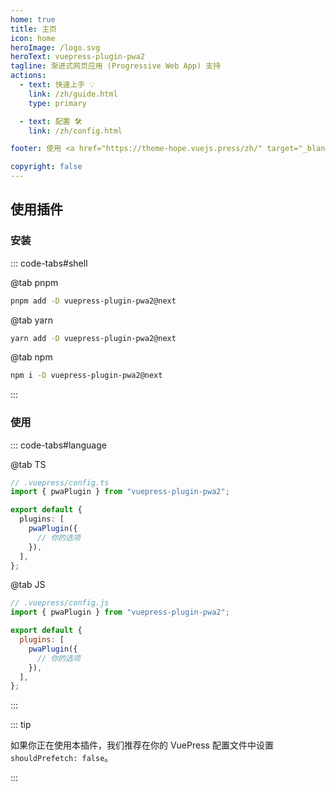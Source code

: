 ```yaml
---
home: true
title: 主页
icon: home
heroImage: /logo.svg
heroText: vuepress-plugin-pwa2
tagline: 渐进式网页应用 (Progressive Web App) 支持
actions:
  - text: 快速上手 💡
    link: /zh/guide.html
    type: primary

  - text: 配置 🛠
    link: /zh/config.html

footer: 使用 <a href="https://theme-hope.vuejs.press/zh/" target="_blank">VuePress Theme Hope</a> 主题 | MIT 协议, 版权所有 © 2019-present Mr.Hope

copyright: false
---
```


## 使用插件

### 安装

::: code-tabs#shell

@tab pnpm

```bash
pnpm add -D vuepress-plugin-pwa2@next
```

@tab yarn

```bash
yarn add -D vuepress-plugin-pwa2@next
```

@tab npm

```bash
npm i -D vuepress-plugin-pwa2@next
```

:::

### 使用

::: code-tabs#language

@tab TS

```ts
// .vuepress/config.ts
import { pwaPlugin } from "vuepress-plugin-pwa2";

export default {
  plugins: [
    pwaPlugin({
      // 你的选项
    }),
  ],
};
```

@tab JS

```js
// .vuepress/config.js
import { pwaPlugin } from "vuepress-plugin-pwa2";

export default {
  plugins: [
    pwaPlugin({
      // 你的选项
    }),
  ],
};
```

:::

::: tip

如果你正在使用本插件，我们推荐在你的 VuePress 配置文件中设置 `shouldPrefetch: false`。

:::

<NetlifyBadge />

<script setup lang="ts">
import NetlifyBadge from "@NetlifyBadge";
</script>
